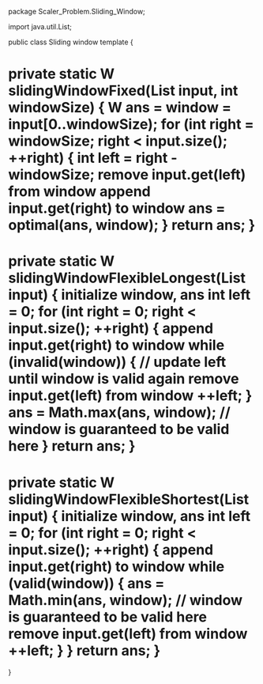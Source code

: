 package Scaler_Problem.Sliding_Window;

import java.util.List;

public class Sliding window template {

   private static W slidingWindowFixed(List<T> input, int windowSize) {
    W ans = window = input[0..windowSize);
    for (int right = windowSize; right < input.size(); ++right) {
        int left = right - windowSize;
        remove input.get(left) from window
        append input.get(right) to window
        ans = optimal(ans, window);
    }
    return ans;
}
============================================================
private static W slidingWindowFlexibleLongest(List<T> input) {
    initialize window, ans
    int left = 0;
    for (int right = 0; right < input.size(); ++right) {
        append input.get(right) to window
        while (invalid(window)) {         // update left until window is valid again
            remove input.get(left) from window
            ++left;
        }
        ans = Math.max(ans, window);           // window is guaranteed to be valid here
    }
    return ans;
}
=============================================================
private static W slidingWindowFlexibleShortest(List<T> input) {
    initialize window, ans
    int left = 0;
    for (int right = 0; right < input.size(); ++right) {
        append input.get(right) to window
        while (valid(window)) {
            ans = Math.min(ans, window);   // window is guaranteed to be valid here
            remove input.get(left) from window
            ++left;
        }
    }
    return ans;
}
===============================================================

    
}
